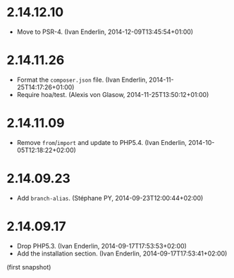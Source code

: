 # 2.14.12.10

  * Move to PSR-4. (Ivan Enderlin, 2014-12-09T13:45:54+01:00)

# 2.14.11.26

  * Format the `composer.json` file. (Ivan Enderlin, 2014-11-25T14:17:26+01:00)
  * Require hoa/test. (Alexis von Glasow, 2014-11-25T13:50:12+01:00)

# 2.14.11.09

  * Remove `from`/`import` and update to PHP5.4. (Ivan Enderlin, 2014-10-05T12:18:22+02:00)

# 2.14.09.23

  * Add `branch-alias`. (Stéphane PY, 2014-09-23T12:00:44+02:00)

# 2.14.09.17

  * Drop PHP5.3. (Ivan Enderlin, 2014-09-17T17:53:53+02:00)
  * Add the installation section. (Ivan Enderlin, 2014-09-17T17:53:41+02:00)

(first snapshot)
